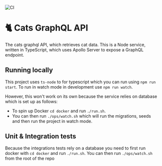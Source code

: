 ![CI](https://github.com/covertbert/cats-api-graphql/workflows/CI/badge.svg)

# 🐈 Cats GraphQL API

The cats graphql API, which retrieves cat data. This is a Node service, written in TypeScript, which uses Apollo Server to expose a GraphQL endpoint.

## Running locally

This project uses `ts-node` to for typescript which you can run using `npm run start`. To run in watch mode in development use `npm run watch`.

However, this won't work on its own because the service relies on database which is set up as follows:

- To spin up Docker `cd docker` and run `./run.sh`.
- You can then run `./ops/watch.sh` which will run the migrations, seeds and then run the project in watch mode.

## Unit & Integration tests

Because the integrations tests rely on a database you need to first run docker with `cd docker` and run `./run.sh`. You can then run `./ops/watch.sh` from the root of the repo
